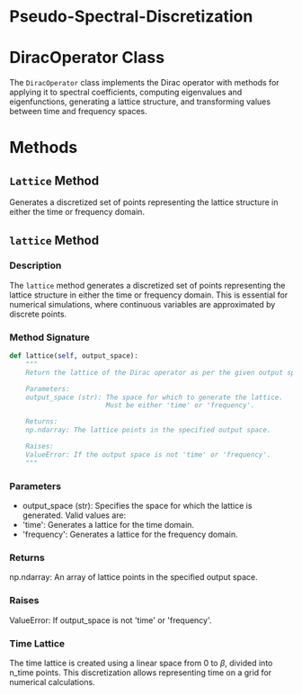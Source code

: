 # Pseudo-Spectral-Discretization

# DiracOperator Class

The `DiracOperator` class implements the Dirac operator with methods for applying it to spectral coefficients, computing eigenvalues and eigenfunctions, generating a lattice structure, and transforming values between time and frequency spaces.

# Methods

## `Lattice` Method

Generates a discretized set of points representing the lattice structure in either the time or frequency domain.


## `lattice` Method

### Description

The `lattice` method generates a discretized set of points representing the lattice structure in either the time or frequency domain. This is essential for numerical simulations, where continuous variables are approximated by discrete points.

### Method Signature

```python
def lattice(self, output_space):
    """
    Return the lattice of the Dirac operator as per the given output space.

    Parameters:
    output_space (str): The space for which to generate the lattice. 
                        Must be either 'time' or 'frequency'.

    Returns:
    np.ndarray: The lattice points in the specified output space.

    Raises:
    ValueError: If the output space is not 'time' or 'frequency'.
    """
```    

### Parameters

- output_space (str): Specifies the space for which the lattice is generated. Valid values are:
- 'time': Generates a lattice for the time domain.
- 'frequency': Generates a lattice for the frequency domain.

### Returns

np.ndarray: An array of lattice points in the specified output space.

### Raises

ValueError: If output_space is not 'time' or 'frequency'.

### Time Lattice

The time lattice is created using a linear space from 0 to $\beta$, divided into n_time points. This discretization allows representing time on a grid for numerical calculations.